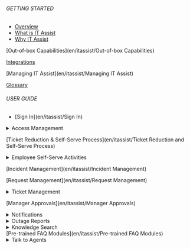 ###### GETTING STARTED

- [Overview](en/itassist/Overview#markdown-header-overview)
- [What is IT Assist](en/itassist/Overview#markdown-header-what-is-it-assist)
- [Why IT Assist](en/itassist/Overview#markdown-header-why-it-assist)

[Out-of-box Capabilities](en/itassist/Out-of-box Capabilities)

[Integrations](en/itassist/Integrations)

[Managing IT Assist](en/itassist/Managing IT Assist)

[Glossary](en/itassist/Glossary)

###### USER GUIDE

- [Sign In](en/itassist/Sign In)

<details >
  <summary>Access Management
  </summary>

  - [About Access Management](en/itassist/Access Management)
  - [Reset Password](en/itassist/Access Management#markdown-header-reset-password)
  - [Unlock Account](en/itassist/Access Management#markdown-header-unlock-account)
  - [Password Health Checks and Reminders](en/itassist/Access Management#markdown-header-password-health-checks-and-reminders)
  - [Configuration](en/itassist/Access Management#markdown-header-configuration)

  </details>

[Ticket Reduction & Self-Serve Process](en/itassist/Ticket Reduction and Self-Serve Process)

  <details >
  <summary>Employee Self-Serve Activities
  </summary>

  - [About](en/itassist/Employee Self-service Activities)
  - [Configuration](en/itassist/Employee Self-service Activities#markdown-header-configuration)

</details>

[Incident Management](en/itassist/Incident Management)

[Request Management](en/itassist/Request Management)

<details >
  <summary>Ticket Management
  </summary>
  - [About](en/itassist/Ticket Management)
  - [View Tickets](en/itassist/Ticket Management#markdown-header-view-tickets)
  - [Ticket Follow-up Actions](en/itassist/Ticket Management#markdown-header-ticket-follo-up-actions)
  - [Ticket Updates](en/itassist/Ticket Management#markdown-header-ticket-updates)

  </details>

[Manager Approvals](en/itassist/Manager Approvals)

<details >
  <summary>Notifications
  </summary>

  - [About](en/itassist/Notifications)
  - [Features](en/itassist/Notifications#markdown-header-features)
  - [Types of Notifications](en/itassist/Notifications#markdown-header-types-of-notifications)
  - [Ticket Updates](en/itassist/Notifications#markdown-header-ticket-updates)

  </details>

<details >
  <summary>Outage Reports
  </summary>

  - [About](en/itassist/Outage Reports)
  - [Configuration](en/itassist/Outage Reports#markdown-header-configuration)

  </details>
<details >
  <summary>Knowledge Search
  </summary>

  - [About](en/itassist/Knowledge Search)
  - [Features](en/itassist/Knowledge Search#markdown-header-features)

  </details>
[Pre-trained FAQ Modules](en/itassist/Pre-trained FAQ Modules)

<details >
  <summary>Talk to Agents
  </summary>

  - [About](en/itassist/Talk to Agent)
  - [Configuration](en/itassist/Talk to Agent#markdown-header-configuration)

  </details>